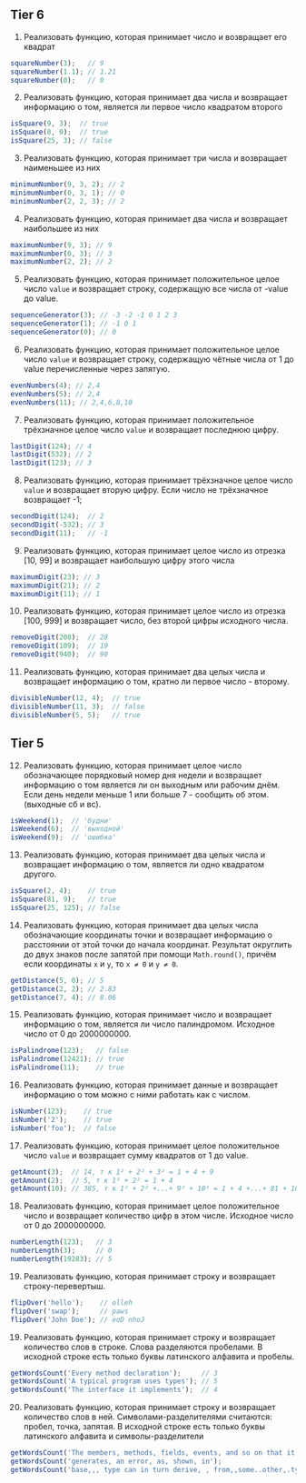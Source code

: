 
## Tier 6
1. Реализовать функцию, которая принимает число и возвращает его квадрат
```js
squareNumber(3);   // 9
squareNumber(1.1); // 1.21
squareNumber(0);   // 0
```

2. Реализовать функцию, которая принимает два числа и возвращает информацию о том, является ли первое число квадратом второго
```js
isSquare(9, 3);  // true
isSquare(0, 0);  // true
isSquare(25, 3); // false
```

3. Реализовать функцию, которая принимает три числа и возвращает наименьшее из них
```js
minimumNumber(9, 3, 2); // 2
minimumNumber(0, 3, 1); // 0
minimumNumber(2, 2, 3); // 2
```
4. Реализовать функцию, которая принимает два числа и возвращает наибольшее из них
```js
maximumNumber(9, 3); // 9
maximumNumber(0, 3); // 3
maximumNumber(2, 2); // 2
```

5. Реализовать функцию, которая принимает положительное целое число `value` и возвращает строку, содержащую все числа от -value до value.
```js
sequenceGenerator(3); // -3 -2 -1 0 1 2 3
sequenceGenerator(1); // -1 0 1
sequenceGenerator(0); // 0

```
6. Реализовать функцию, которая принимает положительное целое число `value` и возвращает строку, содержащую чётные числа от 1 до value перечисленные через запятую.
```js
evenNumbers(4); // 2,4
evenNumbers(5); // 2,4
evenNumbers(11); // 2,4,6,8,10
```

7. Реализовать функцию, которая принимает положительное трёхзначное целое число `value` и возвращает последнюю цифру.
```js
lastDigit(124); // 4
lastDigit(532); // 2
lastDigit(123); // 3
```
8. Реализовать функцию, которая принимает трёхзначное целое число `value` и возвращает вторую цифру. Если число не трёхзначное возвращает -1;
```js
secondDigit(124);  // 2
secondDigit(-532); // 3
secondDigit(11);   // -1
```

9. Реализовать функцию, которая принимает целое число из отрезка [10, 99] и возвращает наибольшую цифру этого числа
```js
maximumDigit(23); // 3
maximumDigit(21); // 2
maximumDigit(11); // 1
```

10. Реализовать функцию, которая принимает целое число из отрезка [100, 999] и возвращает число, без второй цифры исходного числа.
```js
removeDigit(208);  // 28
removeDigit(109);  // 19
removeDigit(940);  // 90
```

11. Реализовать функцию, которая принимает два целых числа и возвращает информацию о том, кратно ли первое число - второму.
```js
divisibleNumber(12, 4);  // true
divisibleNumber(11, 3);  // false
divisibleNumber(5, 5);   // true
```

## Tier 5
12. Реализовать функцию, которая принимает целое число обозначающее порядковый номер дня недели и возвращает информацию о том является ли он выходным или рабочим днём. Если день недели меньше 1 или больше 7 - сообщить об этом. (выходные сб и вс).
```js
isWeekend(1);  // 'будни'
isWeekend(6);  // 'выходной'
isWeekend(9);  // 'ошибка'
```

13. Реализовать функцию, которая принимает два целых числа и возвращает информацию о том, является ли одно квадратом другого.
```js
isSquare(2, 4);    // true
isSquare(81, 9);   // true
isSquare(25, 125); // false
```

14. Реализовать функцию, которая принимает два целых числа обозначающие координаты точки и возвращает информацию о расстоянии от этой точки до начала координат. Результат округлить до двух знаков после запятой при помощи `Math.round()`, причём если координаты `x` и `y`, то `x ≠ 0` и `y ≠ 0`.
```js
getDistance(5, 0); // 5
getDistance(2, 2); // 2.83
getDistance(7, 4); // 8.06
```

15. Реализовать функцию, которая принимает число и возвращает информацию о том, является ли число палиндромом. Исходное число от 0 до 2000000000.
```js
isPalindrome(123);   // false
isPalindrome(12421); // true
isPalindrome(11);    // true
```
16. Реализовать функцию, которая принимает данные и возвращает информацию о том можно с ними работать как с числом.
```js
isNumber(123);    // true
isNumber('2');    // true
isNumber('foo');  // false
```
17. Реализовать функцию, которая принимает целое положительное число `value` и возвращает сумму квадратов от 1 до value.
```js
getAmount(3);  // 14, т к 1² + 2² + 3² = 1 + 4 + 9
getAmount(2);  // 5, т к 1² + 2² = 1 + 4
getAmount(10); // 385, т к 1² + 2² +...+ 9² + 10² = 1 + 4 +...+ 81 + 100
```
18. Реализовать функцию, которая принимает целое положительное число и возвращает количество цифр в этом числе. Исходное число от 0 до 2000000000.
```js
numberLength(123);   // 3
numberLength(3);     // 0
numberLength(19283); // 5
```
19. Реализовать функцию, которая принимает строку и возвращает строку-перевертыш.
```js
flipOver('hello');    // olleh
flipOver('swap');     // paws
flipOver('John Doe'); // eoD nhoJ
```

19. Реализовать функцию, которая принимает строку и возвращает количество слов в строке. Слова разделяются пробелами.  В исходной строке есть только буквы латинского алфавита и пробелы.
```js
getWordsCount('Every method declaration');     // 3
getWordsCount('A typical program uses types'); // 5
getWordsCount('The interface it implements');  // 4
```
20. Реализовать функцию, которая принимает строку и возвращает количество слов в ней. Символами-разделителями считаются: пробел, точка, запятая. В исходной строке есть только буквы латинского алфавита и символы-разделители
```js
getWordsCount('The members, methods, fields, events, and so on that it contains.'); // 11
getWordsCount('generates, an error, as, shown, in');                              // 6
getWordsCount('base,,, type can in turn derive, , from,,some..other,.type, in'); // 11
```
